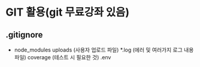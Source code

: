 # GIT 활용(git 무료강좌 있음)
## .gitignore
- node_modules
  uploads  (사용자 업로드 파일)
  *.log    (에러 및 여러가지 로그 내용 파일)
  coverage (테스트 시 필요한 것)
  .env